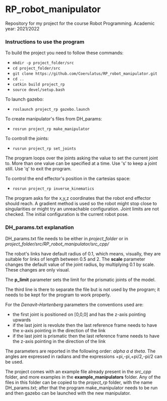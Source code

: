 # RP_robot_manipulator
Repository for my project for the course Robot Programming.
Academic year: 2021/2022

### Instructions to use the program
To build the project you need to follow these commands:
* ```mkdir -p project_folder/src```
* ```cd project_folder/src```
* ```git clone https://github.com/Coerulatus/RP_robot_manipulator.git```
* ```cd ..```
* ```catkin build project_rp```
* ```source devel/setup.bash```

To launch gazebo:
* ```roslaunch project_rp gazebo.launch```

To create manipulator's files from DH_params:
* ```rosrun project_rp make_manipulator```

To controll the joints:
* ```rusrun project_rp set_joints```

The program loops over the joints asking the value to set the current joint to. More than one value can be specified at a time. Use 's' to keep a joint still. Use 'q' to exit the program.

To control the end effector's position in the cartesias space:
* ```rosrun project_rp inverse_kinematics```

The program asks for the x,y,z coordinates that the robot end effector should reach. A gradient method is used so the robot might stop close to singularities or might try an unreachable configuration. Joint limits are not checked. The initial configuration is the current robot pose.

### DH_params.txt explanation
DH_params.txt file needs to be either in *project_folder* or in *project_folder/src/RP_robot_manipulator/src_cpp/*

The robot's links have default radius of 0.1, which means, visually, they are suitable for links of length between 0.5 and 2. The **scale** parameter changes the default value of the joint radius, by multiplying 0.1 by scale. These changes are only visual.

The **p_limit** parameter sets the limit for the prismatic joints of the model.

The third line is there to separate the file but is not used by the program; it needs to be kept for the program to work properly.

For the *Denavit–Hartenberg* parameters the conventions used are:
* the first joint is positioned on [0,0,0] and has the z-axis pointing upwards
* if the last joint is revolute then the last reference frame needs to have the x-axis pointing in the direction of the link
* if the last joint is prismatic then the last reference frame needs to have the z-axis pointing in the direction of the link

The parameters are reported in the following order: *alpha a d theta*. The angles are expressed in radians and the expressions +pi,-pi,+pi/2,-pi/2 can be used. 

The project comes with an example file already present in the *src_cpp* folder, and more examples in the **example_manipulators** folder.
Any of the files in this folder can be copied to the *project_rp* folder, with the name DH_params.txt; after that the program make_manipulator needs to be run and then gazebo can be launched with the new manipulator.
